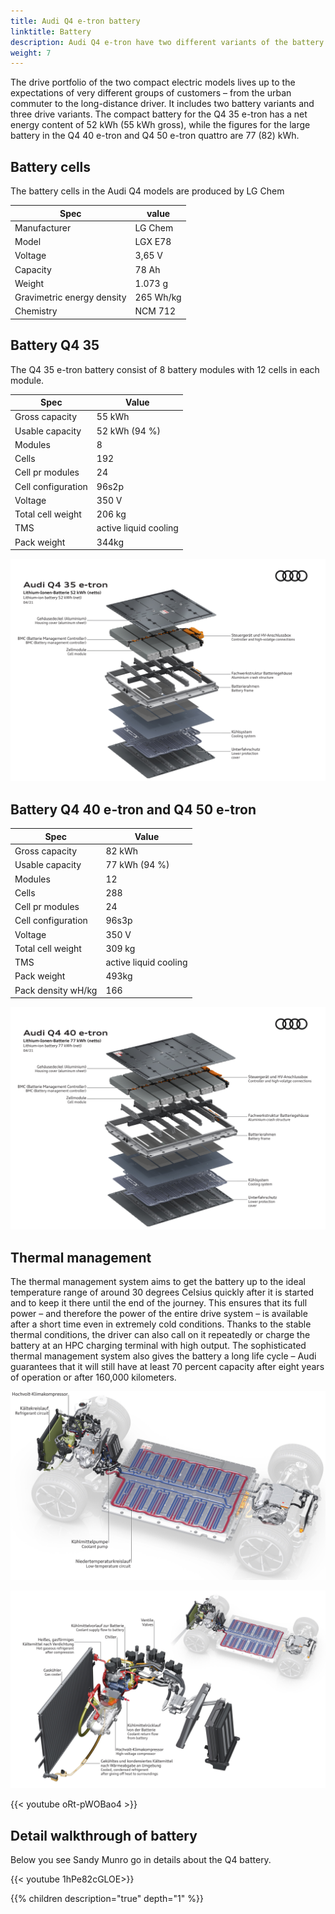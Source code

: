 ```yaml
---
title: Audi Q4 e-tron battery
linktitle: Battery
description: Audi Q4 e-tron have two different variants of the battery
weight: 7
---
```


The drive portfolio of the two compact electric models lives up to the expectations of very different groups of customers – from the urban commuter to the long-distance driver. It includes two battery variants and three drive variants. The compact battery for the Q4 35 e-tron has a net energy content of 52 kWh (55 kWh gross), while the figures for the large battery in the Q4 40 e-tron and Q4 50 e-tron quattro are 77 (82) kWh.


## Battery cells

The battery cells in the Audi Q4 models are produced by LG Chem

| **Spec** |  **value** |
|-----|-----|
| Manufacturer |  LG Chem |
| Model | LGX E78 |
| Voltage | 3,65 V |
| Capacity | 78 Ah |
| Weight | 1.073 g |
| Gravimetric energy density | 265 Wh/kg |
| Chemistry | NCM 712 |

## Battery Q4 35

The Q4 35 e-tron battery consist of 8 battery modules with 12 cells in each module.

| **Spec** | **Value** |
| ----- |----- |
| Gross capacity | 55 kWh |
| Usable capacity | 52 kWh (94 %)|
| Modules | 8 |
| Cells | 192 |
| Cell pr modules | 24 |
| Cell configuration |  96s2p |
| Voltage | 350 V |
| Total cell weight | 206 kg |
| TMS | active liquid cooling |
| Pack weight | 344kg |

![Q4 35 e-tron battery](q4etron35battery.jpg "Q4 35 e-tron battery")

## Battery Q4 40 e-tron and Q4 50 e-tron

| **Spec** | **Value** |
| ----- |----- |
| Gross capacity | 82 kWh |
| Usable capacity | 77 kWh (94 %)|
| Modules | 12 |
| Cells | 288 |
| Cell pr modules | 24 |
| Cell configuration |  96s3p |
| Voltage | 350 V |
| Total cell weight | 309 kg |
| TMS | active liquid cooling |
| Pack weight | 493kg |
| Pack density wH/kg | 166 |

![Q4 35 e-tron battery](q4etron40battery.jpg "Q4 40 e-tron / Q4 50 e-tron battery")

## Thermal management

The thermal management system aims to get the battery up to the ideal temperature range of around 30 degrees Celsius quickly after it is started and to keep it there until the end of the journey. This ensures that its full power – and therefore the power of the entire drive system – is available after a short time even in extremely cold conditions. Thanks to the stable thermal conditions, the driver can also call on it repeatedly or charge the battery at an HPC charging terminal with high output. The sophisticated thermal management system also gives the battery a long life cycle – Audi guarantees that it will still have at least 70 percent capacity after eight years of operation or after 160,000 kilometers.

![Thermal management Audi Q4 e-tron](batterycooling.jpg "Thermal management Audi Q4 e-tron")

![Thermal management Audi Q4 e-tron](battercooling2.jpg "Cooling of the high-voltage battery via the chiller")

{{< youtube oRt-pWOBao4 >}}

## Detail walkthrough of battery

Below you see Sandy Munro go in details about the Q4 battery.

{{< youtube 1hPe82cGLOE>}}

{{% children description="true" depth="1" %}}
